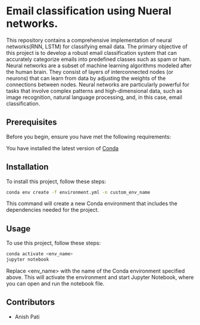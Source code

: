 # Email classification using Nueral networks.

This repository contains a comprehensive implementation of neural networks(RNN, LSTM) for classifying email data. The primary objective of this project is to develop a robust email classification system that can accurately categorize emails into predefined classes such as spam or ham.
Neural networks are a subset of machine learning algorithms modeled after the human brain. They consist of layers of interconnected nodes (or neurons) that can learn from data by adjusting the weights of the connections between nodes. Neural networks are particularly powerful for tasks that involve complex patterns and high-dimensional data, such as image recognition, natural language processing, and, in this case, email classification.

## Prerequisites
Before you begin, ensure you have met the following requirements:

You have installed the latest version of [Conda](https://docs.conda.io/projects/conda/en/latest/user-guide/install/index.html)
## Installation
To install this project, follow these steps:
```bash
conda env create -f environment.yml -n custom_env_name
```
This command will create a new Conda environment that includes the dependencies needed for the project.
## Usage
To use this project, follow these steps:
```bash
conda activate <env_name>
jupyter notebook
```
Replace <env_name> with the name of the Conda environment specified above. This will activate the environment and start Jupyter Notebook, where you can open and run the notebook file.
## Contributors
 * Anish Pati
